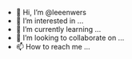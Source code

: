 - 👋 Hi, I’m @leeenwers
- 👀 I’m interested in ...
- 🌱 I’m currently learning ...
- 💞️ I’m looking to collaborate on ...
- 📫 How to reach me ...

<!---
leeenwers/leeenwers is a ✨ special ✨ repository because its `README.md` (this file) appears on your GitHub profile.
You can click the Preview link to take a look at your changes.
--->
